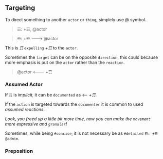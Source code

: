 ## Targeting
To direct something to another `actor` or `thing`, simplely use @ symbol.
> ☶: +☶, @actor

> ☶: +☶ ---> @actor

This is _☶_ `expelling` _+☶_ to the `actor`.

Sometimes the `target` can be on the opposite `direction`, this could because more emphasis is put on the `actor` rather than the `reaction`.

> @actor <--- +☶

### Assumed Actor
If `☶` is _implicit_, it can be `documented` as _<-- +☶_.  

If the `action` is targeted towards the `documenter` it is common to used _assumed reactions_.

*Look, you freed up a little bit more time, now you can make the `movement` more _expressive_ and `granular`!*

Sometimes, while being `#concise`, it is not necessary be as `#detailed` `☶: +☶ @admin`. 

### Preposition


